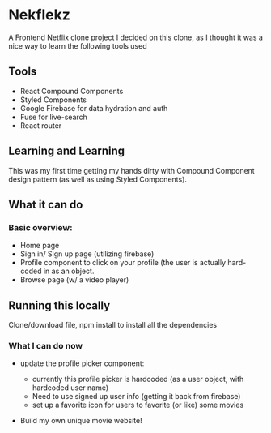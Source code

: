 # Nekflekz
A Frontend Netflix clone project
I decided on this clone, as I thought it was a nice way to learn the following tools used

## Tools
- React Compound Components
- Styled Components
- Google Firebase for data hydration and auth
- Fuse for live-search
- React router

## Learning and Learning
This was my first time getting my hands dirty with Compound Component design pattern (as well as using Styled Components).

## What it can do
### Basic overview:
- Home page
- Sign in/ Sign up page (utilizing firebase)
- Profile component to click on your profile (the user is actually hard-coded in as an object.
- Browse page (w/ a video player)

## Running this locally
Clone/download file, npm install to install all the dependencies

### What I can do now
- update the profile picker component:
  - currently this profile picker is hardcoded (as a user object, with hardcoded user name)
  - Need to use signed up user info (getting it back from firebase)
  - set up a favorite icon for users to favorite (or like) some movies

- Build my own unique movie website! 
